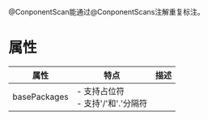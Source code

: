 
@ConponentScan能通过@ConponentScans注解重复标注。

# 属性

| 属性 | 特点 | 描述 |
| ---- | ---- | ---- |
|basePackages|- 支持占位符</br>- 支持'/'和'.'分隔符|      |


